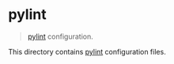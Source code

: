 # pylint

> [pylint][pylint] configuration.

<!-- Section to include introductory text. Make sure to keep an empty line after the intro `section` element and another before the `/section` close. -->

<section class="intro">

This directory contains [pylint][pylint] configuration files.

</section>

<!-- /.intro -->

<!-- Section to include notes. Make sure to keep an empty line after the `section` element and another before the `/section` close. -->

<section class="notes">

</section>

<!-- /.notes -->

<!-- Section for all links. Make sure to keep an empty line after the `section` element and another before the `/section` close. -->

<section class="links">

[pylint]: http://pylint.com/

</section>

<!-- /.links -->
